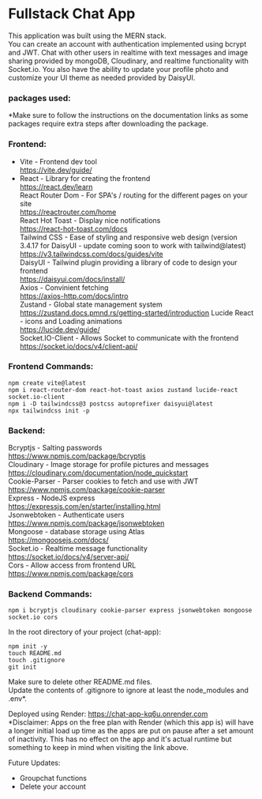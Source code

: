 # Fullstack Chat App

This application was built using the MERN stack.<br/>
You can create an account with authentication implemented using bcrypt and JWT. Chat with other users in realtime with text messages and image sharing provided by mongoDB, Cloudinary, and realtime functionality with Socket.io. You also have the ability to update your profile photo and customize your UI theme as needed provided by DaisyUI.

### packages used:
*Make sure to follow the instructions on the documentation links as some packages require extra steps after downloading the package.<br/>

### Frontend:
* Vite - Frontend dev tool<br/>
https://vite.dev/guide/<br/>
* React - Library for creating the frontend<br/>
https://react.dev/learn<br/>
React Router Dom - For SPA's / routing for the different pages on your site<br/>
https://reactrouter.com/home<br/>
React Hot Toast - Display nice notifications<br/>
https://react-hot-toast.com/docs<br/>
Tailwind CSS - Ease of styling and responsive web design (version 3.4.17 for DaisyUI - update coming soon to work with tailwind@latest)<br/>
https://v3.tailwindcss.com/docs/guides/vite<br/>
DaisyUI - Tailwind plugin providing a library of code to design your frontend<br/>
https://daisyui.com/docs/install/<br/>
Axios - Convinient fetching<br/>
https://axios-http.com/docs/intro<br/>
Zustand - Global state management system<br/>
https://zustand.docs.pmnd.rs/getting-started/introduction
Lucide React - icons and Loading animations<br/>
https://lucide.dev/guide/<br/>
Socket.IO-Client - Allows Socket to communicate with the frontend<br/>
https://socket.io/docs/v4/client-api/<br/>

### Frontend Commands:
```
npm create vite@latest
npm i react-router-dom react-hot-toast axios zustand lucide-react socket.io-client
npm i -D tailwindcss@3 postcss autoprefixer daisyui@latest
npx tailwindcss init -p
```

### Backend:
Bcryptjs - Salting passwords<br/>
https://www.npmjs.com/package/bcryptjs<br/>
Cloudinary - Image storage for profile pictures and messages<br/>
https://cloudinary.com/documentation/node_quickstart<br/>
Cookie-Parser - Parser cookies to fetch and use with JWT<br/>
https://www.npmjs.com/package/cookie-parser<br/>
Express - NodeJS express<br/>
https://expressjs.com/en/starter/installing.html<br/>
Jsonwebtoken - Authenticate users<br/>
https://www.npmjs.com/package/jsonwebtoken<br/>
Mongoose - database storage using Atlas<br/>
https://mongoosejs.com/docs/<br/>
Socket.io - Realtime message functionality<br/>
https://socket.io/docs/v4/server-api/<br/>
Cors - Allow access from frontend URL<br/>
https://www.npmjs.com/package/cors<br/>

### Backend Commands:
```
npm i bcryptjs cloudinary cookie-parser express jsonwebtoken mongoose socket.io cors
```
In the root directory of your project (chat-app):
```
npm init -y
touch README.md
touch .gitignore
git init
```
Make sure to delete other README.md files.<br/>
Update the contents of .gitignore to ignore at least the node_modules and .env*.<br/>

Deployed using Render: https://chat-app-kq6u.onrender.com<br/>
*Disclaimer: Apps on the free plan with Render (which this app is) will have a longer initial load up time as the apps are put on pause after a set amount of inactivity. This has no effect on the app and it's actual runtime but something to keep in mind when visiting the link above.<br/>

Future Updates:<br/>
- Groupchat functions<br/>
- Delete your account<br/>